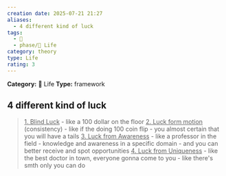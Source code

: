 ```yaml
---
creation date: 2025-07-21 21:27
aliases:
  - 4 different kind of luck
tags:
  - 💬
  - phase/📜 Life
category: theory
type: Life
rating: 3
---
```

**Category:** 📜 Life
**Type:** framework
## 4 different kind of luck
><u>1. Blind Luck</u>
	- like a 100 dollar on the floor
><u>2. Luck form motion</u> (consistency)
	- like if the doing 100 coin flip
		- you almost certain that you will have a tails
><u>3. Luck from Awareness</u>
	- like a professor in the field
		- knowledge and awareness in a specific domain
		- and you can better receive and spot opportunities 
><u>4. Luck from Uniqueness</u>
	- like the best doctor in town, everyone gonna come to you
		- like there's smth only you can do
